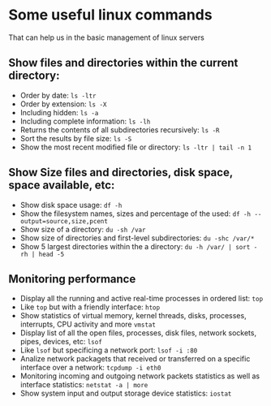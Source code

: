 # Some useful linux commands
That can help us in the basic management of linux servers

## Show files and directories within the current directory:
- Order by date: `ls -ltr`
- Order by extension: `ls -X`
- Including hidden: `ls -a`
- Including complete information: `ls -lh`
- Returns the contents of all subdirectories recursively: `ls -R`
- Sort the results by file size: `ls -S`
- Show the most recent modified file or directory: `ls -ltr | tail -n 1`

## Show Size files and directories, disk space, space available, etc:
- Show disk space usage: `df -h`
- Show the filesystem names, sizes and percentage of the used: `df -h --output=source,size,pcent`
- Show size of a directory: `du -sh /var`
- Show size of directories and first-level subdirectories: `du -shc /var/*`
- Show 5 largest directories within the a directory: `du -h /var/ | sort -rh | head -5`

## Monitoring performance

- Display all the running and active real-time processes in ordered list: `top`
- Like `top` but with a friendly interface: `htop`
- Show statistics of virtual memory, kernel threads, disks, processes, interrupts, CPU activity and more `vmstat`
- Display list of all the open files, processes, disk files, network sockets, pipes, devices, etc: `lsof`
- Like `lsof` but specificing a network port: `lsof -i :80`
- Analize network packagets that received or transferred on a specific interface over a network: `tcpdump -i eth0`
- Monitoring incoming and outgoing network packets statistics as well as interface statistics: `netstat -a | more`
- Show system input and output storage device statistics: `iostat`
